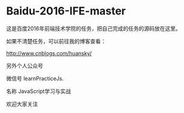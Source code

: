 # Baidu-2016-IFE-master

这是百度2016年前端技术学院的任务，把自己完成的任务的源码放在这里。

如果不清楚任务，可以前往我的博客查看：

http://www.cnblogs.com/huansky/

另外个人公众号

微信号  learnPracticeJs.     

名称    JavaScript学习与实战

欢迎大家关注
